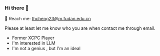 ### Hi there 👋

📮 Reach me: thcheng23@m.fudan.edu.cn

Please at least let me know who you are when contact me through email.

* Former XCPC Player
* I'm interested in LLM
* I'm not a genius , but I'm an ideal

<!--
**crazycth/crazycth** is a ✨ _special_ ✨ repository because its `README.md` (this file) appears on your GitHub profile.

Here are some ideas to get you started:

- 🔭 I’m currently working on ...
- 🌱 I’m currently learning ...
- 👯 I’m looking to collaborate on ...
- 🤔 I’m looking for help with ...
- 💬 Ask me about ...
- 📫 How to reach me: ...
- 😄 Pronouns: ...
- ⚡ Fun fact: ...
-->
